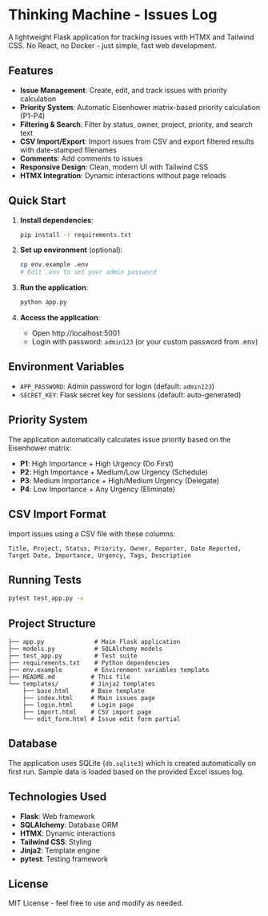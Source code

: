 # Thinking Machine - Issues Log

A lightweight Flask application for tracking issues with HTMX and Tailwind CSS. No React, no Docker - just simple, fast web development.

## Features

- **Issue Management**: Create, edit, and track issues with priority calculation
- **Priority System**: Automatic Eisenhower matrix-based priority calculation (P1-P4)
- **Filtering & Search**: Filter by status, owner, project, priority, and search text
- **CSV Import/Export**: Import issues from CSV and export filtered results with date-stamped filenames
- **Comments**: Add comments to issues
- **Responsive Design**: Clean, modern UI with Tailwind CSS
- **HTMX Integration**: Dynamic interactions without page reloads

## Quick Start

1. **Install dependencies**:
   ```bash
   pip install -r requirements.txt
   ```

2. **Set up environment** (optional):
   ```bash
   cp env.example .env
   # Edit .env to set your admin password
   ```

3. **Run the application**:
   ```bash
   python app.py
   ```

4. **Access the application**:
   - Open http://localhost:5001
   - Login with password: `admin123` (or your custom password from .env)

## Environment Variables

- `APP_PASSWORD`: Admin password for login (default: `admin123`)
- `SECRET_KEY`: Flask secret key for sessions (default: auto-generated)

## Priority System

The application automatically calculates issue priority based on the Eisenhower matrix:

- **P1**: High Importance + High Urgency (Do First)
- **P2**: High Importance + Medium/Low Urgency (Schedule)
- **P3**: Medium Importance + High/Medium Urgency (Delegate)
- **P4**: Low Importance + Any Urgency (Eliminate)

## CSV Import Format

Import issues using a CSV file with these columns:
```
Title, Project, Status, Priority, Owner, Reporter, Date Reported, Target Date, Importance, Urgency, Tags, Description
```

## Running Tests

```bash
pytest test_app.py -v
```

## Project Structure

```
├── app.py              # Main Flask application
├── models.py           # SQLAlchemy models
├── test_app.py         # Test suite
├── requirements.txt    # Python dependencies
├── env.example         # Environment variables template
├── README.md          # This file
└── templates/         # Jinja2 templates
    ├── base.html      # Base template
    ├── index.html     # Main issues page
    ├── login.html     # Login page
    ├── import.html    # CSV import page
    └── edit_form.html # Issue edit form partial
```

## Database

The application uses SQLite (`db.sqlite3`) which is created automatically on first run. Sample data is loaded based on the provided Excel issues log.

## Technologies Used

- **Flask**: Web framework
- **SQLAlchemy**: Database ORM
- **HTMX**: Dynamic interactions
- **Tailwind CSS**: Styling
- **Jinja2**: Template engine
- **pytest**: Testing framework

## License

MIT License - feel free to use and modify as needed.
